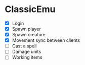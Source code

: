 # ClassicEmu

- [x] Login
- [x] Spawn player
- [x] Spawn creature
- [x] Movement sync between clients
- [ ] Cast a spell
- [ ] Damage units
- [ ] Working items